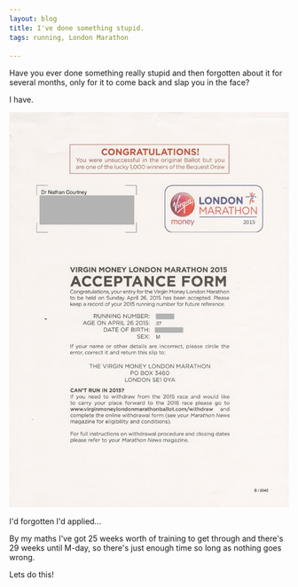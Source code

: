 ```yaml
---
layout: blog
title: I've done something stupid.
tags: running, London Marathon

---
```


Have you ever done something really stupid and then forgotten about it for several months, only for it to come back and slap you in the face?

I have.

<img class="img-responsive center-block" src="/img/2014-10-01-VLM.jpg">

I'd forgotten I'd applied...

By my maths I've got 25 weeks worth of training to get through and there's 29 weeks until M-day, so there's just enough time so long as nothing goes wrong.

Lets do this!